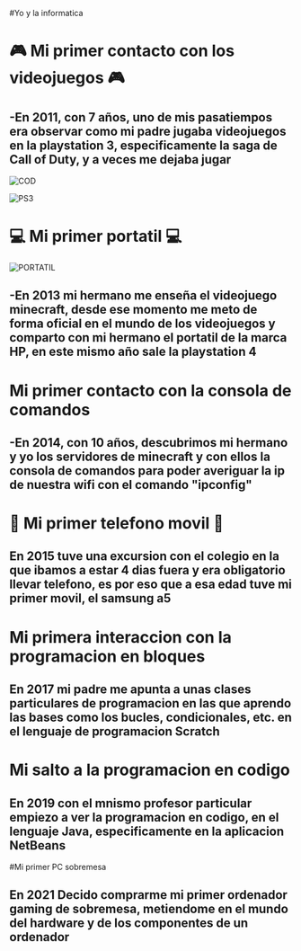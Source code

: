 #Yo y la informatica


# :video_game: Mi primer contacto con los videojuegos :video_game:

## -En 2011, con 7 años, uno de mis pasatiempos era observar como mi padre jugaba videojuegos en la playstation 3, especificamente la saga de Call of Duty, y a veces me dejaba jugar 


![COD](https://www.google.com/search?sca_esv=570620249&rlz=1C1GCEA_enES1078ES1078&q=call+of+duty+modern+warfare+2007&tbm=isch&source=lnms&sa=X&ved=2ahUKEwiz_82WidyBAxXKWaQEHSloD1cQ0pQJegQIChAB&biw=1920&bih=955&dpr=1#imgrc=G_JjICUJr2jzsM)


![PS3](https://www.google.com/search?q=ps3&&tbm=isch&ved=2ahUKEwj0xIHb_9uBAxUbfqQEHe-MCtsQ2-cCegQIABAA&oq=ps3&gs_lcp=CgNpbWcQA1DOCViVDGCcDWgAcAB4AIABAIgBAJIBAJgBAKABAaoBC2d3cy13aXotaW1nwAEB&sclient=img&ei=XSUdZbSiCJv8kdUP75mq2A0&bih=955&biw=1920&rlz=1C1GCEA_enES1078ES1078#imgrc=j1qMhRv8PH4lXM)

# :computer: Mi primer portatil :computer:


![PORTATIL](https://www.google.com/search?q=portatil+hp+sleekbook+touchsmart+15&tbm=isch&ved=2ahUKEwigr4T7gtyBAxW0sEwKHXVaCiMQ2-cCegQIABAA&oq=portatil+hp+sleekbook+touchsmart+15&gs_lcp=CgNpbWcQAzoFCAAQgAQ6BwgAEIoFEEM6BggAEAUQHjoGCAAQCBAeUP8TWKZxYJhyaABwAHgAgAFkiAHLEJIBBDI3LjGYAQCgAQGqAQtnd3Mtd2l6LWltZ8ABAQ&sclient=img&ei=xSgdZeC4JLThsgL1tKmYAg&bih=955&biw=1920&rlz=1C1GCEA_enES1078ES1078#imgrc=2BUX8L2qv3zMMM)

## -En 2013 mi hermano me enseña el videojuego minecraft, desde ese momento me meto de forma oficial en el mundo de los videojuegos y comparto con mi hermano el portatil de la marca HP, en este mismo año sale la playstation 4 

# Mi primer contacto con la consola de comandos

## -En 2014, con 10 años, descubrimos mi hermano y yo los servidores de minecraft y con ellos la consola de comandos para poder averiguar la ip de nuestra wifi con el comando "ipconfig"

# :iphone: Mi primer telefono movil :iphone:

## En 2015 tuve una excursion con el colegio en la que ibamos a estar 4 dias fuera y era obligatorio llevar telefono, es por eso que a esa edad tuve mi primer movil, el samsung a5 

# Mi primera interaccion con la programacion en bloques 

## En 2017 mi padre me apunta a unas clases particulares de programacion en las que aprendo las bases como los bucles, condicionales, etc. en el lenguaje de programacion Scratch

# Mi salto a la programacion en codigo

## En 2019 con el mnismo profesor particular empiezo a ver la programacion en codigo, en el lenguaje Java, especificamente en la aplicacion NetBeans 

#Mi primer PC sobremesa

## En 2021 Decido comprarme mi primer ordenador gaming de sobremesa, metiendome en el mundo del hardware y de los componentes de un ordenador
